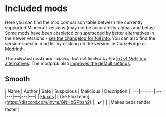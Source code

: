 # Included mods

Here you can find the mod comparison table between the currently supported Minecraft versions (may not be accurate for alphas and betas). Some mods have been obsoleted or superseded by better alternatives in the newer versions - [see the changelog for full info](https://github.com/Fabulously-Optimized/fabulously-optimized/blob/main/CHANGELOG.md). You can also find the version-specific mod list by clicking on the version on CurseForge or Modrinth.

The selected mods are inspired, but not limited by the [list of OptiFine alternatives](https://lambdaurora.dev/optifine_alternatives). The modpack also [improves the default settings](https://fabulously-optimized.gitbook.io/modpack/readme/changed-options).

## Smooth
| Name | Author | Safe | Suspicious | Malicious | Description |
|---|---|---|---|---|---|---|---|
| [Fluxus](https://fluxteam.net/) | [The FluxTeam] (https://discord.com/invite/GNHbGPbah2) | &nbsp;&nbsp;✔️ |  |  | Makes beds render faster |
